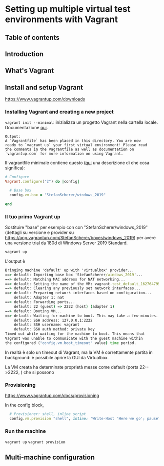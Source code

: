 # Setting up multiple virtual test environments with Vagrant
## Table of contents

## Introduction

## What's Vagrant

## Install and setup Vagrant
https://www.vagrantup.com/downloads
### Installing Vagrant and creating a new project
`vagrant init --minimal`: inizializza un progetto Vagrant nella cartella locale. Documentazione [qui](https://www.vagrantup.com/docs/cli/init).

    Output:
    A `Vagrantfile` has been placed in this directory. You are now
    ready to `vagrant up` your first virtual environment! Please read
    the comments in the Vagrantfile as well as documentation on
    `vagrantup.com` for more information on using Vagrant.

Il vagrantfile minimale contiene questo ([qui](https://www.vagrantup.com/docs/vagrantfile/version) una descrizione di che cosa significa):

```ruby
# Configure
Vagrant.configure("2") do |config|

  # Base box
  config.vm.box = "StefanScherer/windows_2019"
  
end
```
### Il tuo primo Vagrant up
Sostituire "base" per esempio con con "StefanScherer/windows_2019" (dettagli su versione e provider su https://app.vagrantup.com/StefanScherer/boxes/windows_2019) per avere una versione trial da 180d di Windows Server 2019 Standard.

```powershell
vagrant up
```

L'output è 
```cmd
Bringing machine 'default' up with 'virtualbox' provider...
==> default: Importing base box 'StefanScherer/windows_2019'...
==> default: Matching MAC address for NAT networking...
==> default: Setting the name of the VM: vagrant-test_default_1627647952586_17118
==> default: Clearing any previously set network interfaces...
==> default: Preparing network interfaces based on configuration...
    default: Adapter 1: nat
==> default: Forwarding ports...
    default: 22 (guest) => 2222 (host) (adapter 1)
==> default: Booting VM...
==> default: Waiting for machine to boot. This may take a few minutes...
    default: SSH address: 127.0.0.1:2222
    default: SSH username: vagrant
    default: SSH auth method: private key
Timed out while waiting for the machine to boot. This means that
Vagrant was unable to communicate with the guest machine within
the configured ("config.vm.boot_timeout" value) time period.
```

In realtà è solo un timeout di Vagrant, ma la VM è correttamente partita in background: è possibile aprire la GUI da Virtualbox.

La VM creata ha determinate proprietà messe come default (porta 22-->2222, ) che si possono 

### Provisioning

https://www.vagrantup.com/docs/provisioning

In the config block,
```ruby
  # Provisioner: shell, inline script
  config.vm.provision "shell", inline: "Write-Host 'Here we go'; pause"
```



### Run the machine
`vagrant up`
`vagrant provision`
## Multi-machine configuration

